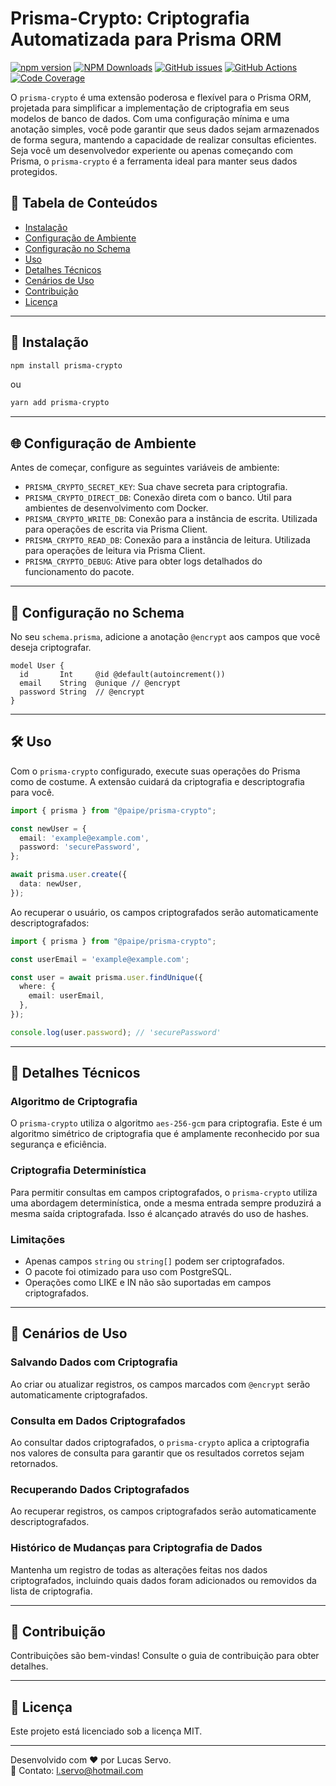# Prisma-Crypto: Criptografia Automatizada para Prisma ORM

[![npm version](https://img.shields.io/npm/v/prisma-crypto.svg?style=flat-square)](https://www.npmjs.com/package/prisma-crypto)
[![NPM Downloads](https://img.shields.io/npm/dt/prisma-crypto.svg?style=flat-square)](https://www.npmjs.com/package/prisma-crypto)
[![GitHub issues](https://img.shields.io/github/issues-raw/paipe/prisma-crypto?style=flat-square)](https://github.com/LServo/prisma-crypto/issues)
[![GitHub Actions](https://github.com/paipe/prisma-crypto/workflows/CI/badge.svg)](https://github.com/LServo/prisma-crypto/actions)
[![Code Coverage](https://img.shields.io/codecov/c/github/paipe/prisma-crypto?style=flat-square)](https://codecov.io/gh/LServo/prisma-crypto)

O `prisma-crypto` é uma extensão poderosa e flexível para o Prisma ORM, projetada para simplificar a implementação de criptografia em seus modelos de banco de dados. Com uma configuração mínima e uma anotação simples, você pode garantir que seus dados sejam armazenados de forma segura, mantendo a capacidade de realizar consultas eficientes. Seja você um desenvolvedor experiente ou apenas começando com Prisma, o `prisma-crypto` é a ferramenta ideal para manter seus dados protegidos.

## 📑 Tabela de Conteúdos

- [Instalação](#-instalação)
- [Configuração de Ambiente](#-configuração-de-ambiente)
- [Configuração no Schema](#-configuração-no-schema)
- [Uso](#-uso)
- [Detalhes Técnicos](#-detalhes-técnicos)
- [Cenários de Uso](#-cenários-de-uso)
- [Contribuição](#-contribuição)
- [Licença](#-licença)

---

## 🚀 Instalação

```bash
npm install prisma-crypto
```

ou

```bash
yarn add prisma-crypto
```

---

## 🌐 Configuração de Ambiente

Antes de começar, configure as seguintes variáveis de ambiente:

- `PRISMA_CRYPTO_SECRET_KEY`: Sua chave secreta para criptografia.
- `PRISMA_CRYPTO_DIRECT_DB`: Conexão direta com o banco. Útil para ambientes de desenvolvimento com Docker.
- `PRISMA_CRYPTO_WRITE_DB`: Conexão para a instância de escrita. Utilizada para operações de escrita via Prisma Client.
- `PRISMA_CRYPTO_READ_DB`: Conexão para a instância de leitura. Utilizada para operações de leitura via Prisma Client.
- `PRISMA_CRYPTO_DEBUG`: Ative para obter logs detalhados do funcionamento do pacote.

---

## 📝 Configuração no Schema

No seu `schema.prisma`, adicione a anotação `@encrypt` aos campos que você deseja criptografar.

```prisma
model User {
  id       Int     @id @default(autoincrement())
  email    String  @unique // @encrypt
  password String  // @encrypt
}
```

---

## 🛠 Uso

Com o `prisma-crypto` configurado, execute suas operações do Prisma como de costume. A extensão cuidará da criptografia e descriptografia para você.

```typescript
import { prisma } from "@paipe/prisma-crypto";

const newUser = {
  email: 'example@example.com',
  password: 'securePassword',
};

await prisma.user.create({
  data: newUser,
});
```
Ao recuperar o usuário, os campos criptografados serão automaticamente descriptografados:

```typescript
import { prisma } from "@paipe/prisma-crypto";

const userEmail = 'example@example.com';

const user = await prisma.user.findUnique({
  where: {
    email: userEmail,
  },
});

console.log(user.password); // 'securePassword'
```

---

## 📖 Detalhes Técnicos

### Algoritmo de Criptografia

O `prisma-crypto` utiliza o algoritmo `aes-256-gcm` para criptografia. Este é um algoritmo simétrico de criptografia que é amplamente reconhecido por sua segurança e eficiência.

### Criptografia Determinística

Para permitir consultas em campos criptografados, o `prisma-crypto` utiliza uma abordagem determinística, onde a mesma entrada sempre produzirá a mesma saída criptografada. Isso é alcançado através do uso de hashes.

### Limitações

- Apenas campos `string` ou `string[]` podem ser criptografados.
- O pacote foi otimizado para uso com PostgreSQL.
- Operações como LIKE e IN não são suportadas em campos criptografados.

---

## 🎯 Cenários de Uso

### Salvando Dados com Criptografia
Ao criar ou atualizar registros, os campos marcados com `@encrypt` serão automaticamente criptografados.

### Consulta em Dados Criptografados
Ao consultar dados criptografados, o `prisma-crypto` aplica a criptografia nos valores de consulta para garantir que os resultados corretos sejam retornados.

### Recuperando Dados Criptografados
Ao recuperar registros, os campos criptografados serão automaticamente descriptografados.

### Histórico de Mudanças para Criptografia de Dados
Mantenha um registro de todas as alterações feitas nos dados criptografados, incluindo quais dados foram adicionados ou removidos da lista de criptografia.

---

## 🤝 Contribuição

Contribuições são bem-vindas! Consulte o guia de contribuição para obter detalhes.

---

## 📜 Licença

Este projeto está licenciado sob a licença MIT.

---

Desenvolvido com ❤️ por Lucas Servo.  
📧 Contato: [l.servo@hotmail.com](mailto:l.servo@hotmail.com)